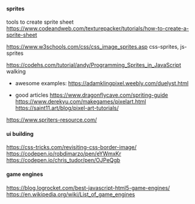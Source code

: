
#### sprites

tools to create sprite sheet
https://www.codeandweb.com/texturepacker/tutorials/how-to-create-a-sprite-sheet


https://www.w3schools.com/css/css_image_sprites.asp
css-sprites, js-sprites

https://codehs.com/tutorial/andy/Programming_Sprites_in_JavaScript
walking

- awesome examples:
https://adamklingpixel.weebly.com/duelyst.html


- good articles
https://www.dragonflycave.com/spriting-guide
https://www.derekyu.com/makegames/pixelart.html
https://saint11.art/blog/pixel-art-tutorials/

https://www.spriters-resource.com/



#### ui building
https://css-tricks.com/revisiting-css-border-image/
https://codepen.io/robdimarzo/pen/eYWmxKr
https://codepen.io/chris_tudor/pen/OJPeQgb




#### game engines

https://blog.logrocket.com/best-javascript-html5-game-engines/
https://en.wikipedia.org/wiki/List_of_game_engines

